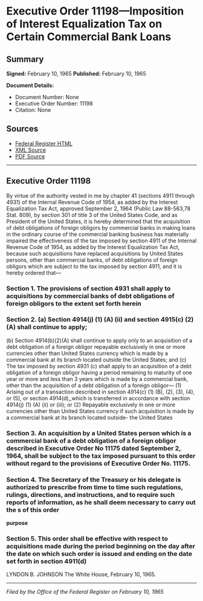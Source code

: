 # Executive Order 11198—Imposition of Interest Equalization Tax on Certain Commercial Bank Loans

## Summary

**Signed:** February 10, 1965
**Published:** February 10, 1965

**Document Details:**
- Document Number: None
- Executive Order Number: 11198
- Citation: None

## Sources
- [Federal Register HTML](https://www.presidency.ucsb.edu/documents/executive-order-11198-imposition-interest-equalization-tax-certain-commercial-bank-loans)
- [XML Source](None)
- [PDF Source](None)

---

## Executive Order 11198

By virtue of the authority vested in me by chapter 41 (sections 4911 through 4931) of the Internal Revenue Code of 1954, as added by the Interest Equalization Tax Act, approved September 2, 1964 (Public Law 88-563,78 Stat. 809), by section 301 of title 3 of the United States Code, and as President of the United States, it is hereby determined that the acquisition of debt obligations of foreign obligors by commercial banks in making loans in the ordinary course of the commercial banking business has materially impaired the effectiveness of the tax imposed by section 4911 of the Internal Revenue Code of 1954, as added by the Interest Equalization Tax Act, because such acquisitions have replaced acquisitions by United States persons, other than commercial banks, of debt obligations of foreign obligors which are subject to the tax imposed by section 4911, and it is hereby ordered that—
### Section 1. The provisions of section 4931 shall apply to acquisitions by commercial banks of debt obligations of foreign obligors to the extent set forth herein

### Section 2. (a) Section 4914(j) (1) (A) (ii) and section 4915(c) (2) (A) shall continue to apply;

(b) Section 4914(b)(2)(A) shall continue to apply only to an acquisition of a debt obligation of a foreign obligor repayable exclusively in one or more currencies other than United States currency which is made by a commercial bank at its branch located outside the United States; and
(c) The tax imposed by section 4931 (c) shall apply to an acquisition of a debt obligation of a foreign obligor having a period remaining to maturity of one year or more and less than 3 years which is made by a commercial bank, other than the acquisition of a debt obligation of a foreign obligor—
    (1) Arising out of a transaction described in section 4914(c) (1) (B), (2), (3), (4), or (5), or section 4914(d),,which is transferred in accordance with section 4914(j) (1) (A) (ii) or (iii); or
    (2) Repayable exclusively in one or more currencies other than United States currency if such acquisition is made by a commercial bank at its branch located outside- the United States
### Section 3. An acquisition by a United States person which is a commercial bank of a debt obligation of a foreign obligor described in Executive Order No 11175 dated September 2, 1964, shall be subject to the tax imposed pursuant to this order without regard to the provisions of Executive Order No. 11175.

### Section 4. The Secretary of the Treasury or his delegate is authorized to prescribe from time to time such regulations, rulings, directions, and instructions, and to require such reports of information, as he shall deem necessary to carry out the s of this order

**purpose**

### Section 5. This order shall be effective with respect to acquisitions made during the period beginning on the day after the date on which such order is issued and ending on the date set forth in section 4911(d)

LYNDON B. JOHNSON
The White House,
February 10, 1965.

---

*Filed by the Office of the Federal Register on February 10, 1965*
